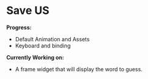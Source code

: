 # Save US

**Progress:**
* Default Animation and Assets
* Keyboard and binding

**Currently Working on:**
* A frame widget that will display the word to guess.
